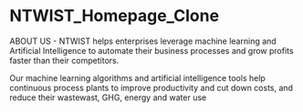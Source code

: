 # NTWIST_Homepage_Clone

ABOUT US - NTWIST helps enterprises leverage machine learning and Artificial Intelligence to automate their business processes and grow profits faster than their competitors.

Our machine learning algorithms and artificial intelligence tools help continuous process plants to improve productivity and cut down costs, and reduce their wastewast, GHG, energy and water use

